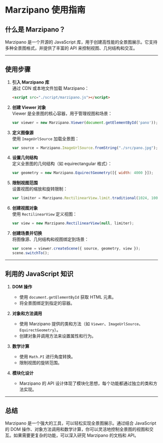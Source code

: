 # Marzipano 使用指南

## 什么是 Marzipano？
Marzipano 是一个开源的 JavaScript 库，用于创建高性能的全景图展示。它支持多种全景图格式，并提供了丰富的 API 来控制视图、几何结构和交互。

---

## 使用步骤

1. **引入 Marzipano 库**  
   通过 CDN 或本地文件加载 Marzipano：
   ```html
   <script src="./script/marzipano.js"></script>
   ```

2. **创建 Viewer 对象**  
   Viewer 是全景图的核心容器，用于管理视图和场景：
   ```javascript
   var viewer = new Marzipano.Viewer(document.getElementById('pano'));
   ```

3. **定义图像源**  
   使用 `ImageUrlSource` 加载全景图：
   ```javascript
   var source = Marzipano.ImageUrlSource.fromString("./src/pano.jpg");
   ```

4. **设置几何结构**  
   定义全景图的几何结构（如 equirectangular 格式）：
   ```javascript
   var geometry = new Marzipano.EquirectGeometry([{ width: 4000 }]);
   ```

5. **限制视图范围**  
   设置视图的缩放和旋转限制：
   ```javascript
   var limiter = Marzipano.RectilinearView.limit.traditional(1024, 100 * Math.PI / 180);
   ```

6. **创建视图对象**  
   使用 `RectilinearView` 定义视图：
   ```javascript
   var view = new Marzipano.RectilinearView(null, limiter);
   ```

7. **创建场景并切换**  
   将图像源、几何结构和视图绑定到场景：
   ```javascript
   var scene = viewer.createScene({ source, geometry, view });
   scene.switchTo();
   ```

---

## 利用的 JavaScript 知识

1. **DOM 操作**  
   - 使用 `document.getElementById` 获取 HTML 元素。
   - 将全景图绑定到指定的容器。

2. **对象和方法调用**  
   - 使用 Marzipano 提供的类和方法（如 `Viewer`、`ImageUrlSource`、`EquirectGeometry`）。
   - 创建对象并调用方法来设置属性和行为。

3. **数学计算**  
   - 使用 `Math.PI` 进行角度转换。
   - 限制视图的旋转范围。

4. **模块化设计**  
   - Marzipano 的 API 设计体现了模块化思想，每个功能都通过独立的类和方法实现。

---

## 总结
Marzipano 是一个强大的工具，可以轻松实现全景图展示。通过结合 JavaScript 的 DOM 操作、对象方法调用和数学计算，你可以灵活地控制全景图的视图和交互。如果需要更复杂的功能，可以深入研究 Marzipano 的文档和 API。
